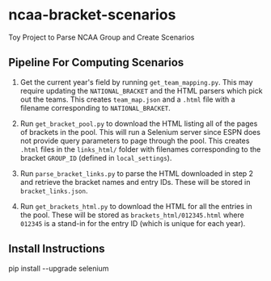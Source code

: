 # ncaa-bracket-scenarios
Toy Project to Parse NCAA Group and Create Scenarios

## Pipeline For Computing Scenarios

1. Get the current year's field by running `get_team_mapping.py`. This
   may require updating the `NATIONAL_BRACKET` and the HTML parsers
   which pick out the teams. This creates `team_map.json` and a `.html`
   file with a filename corresponding to `NATIONAL_BRACKET`.

1. Run `get_bracket_pool.py` to download the HTML listing all of the
   pages of brackets in the pool. This will run a Selenium server since
   ESPN does not provide query parameters to page through the pool. This
   creates `.html` files in the `links_html/` folder with filenames
   corresponding to the bracket `GROUP_ID` (defined in `local_settings`).

1. Run `parse_bracket_links.py` to parse the HTML downloaded in step 2 and
   retrieve the bracket names and entry IDs. These will be stored in
   `bracket_links.json`.

1. Run `get_brackets_html.py` to download the HTML for all the entries in the
   pool. These will be stored as `brackets_html/012345.html` where `012345`
   is a stand-in for the entry ID (which is unique for each year).

## Install Instructions

pip install --upgrade selenium
